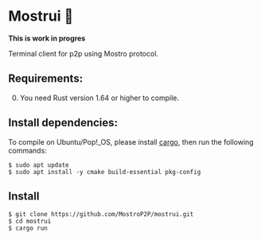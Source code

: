 # Mostrui 🧌

**This is work in progres**

Terminal client for p2p using Mostro protocol.

## Requirements:

0. You need Rust version 1.64 or higher to compile.

## Install dependencies:

To compile on Ubuntu/Pop!\_OS, please install [cargo](https://www.rust-lang.org/tools/install), then run the following commands:

```
$ sudo apt update
$ sudo apt install -y cmake build-essential pkg-config
```

## Install

```
$ git clone https://github.com/MostroP2P/mostrui.git
$ cd mostrui
$ cargo run
```
